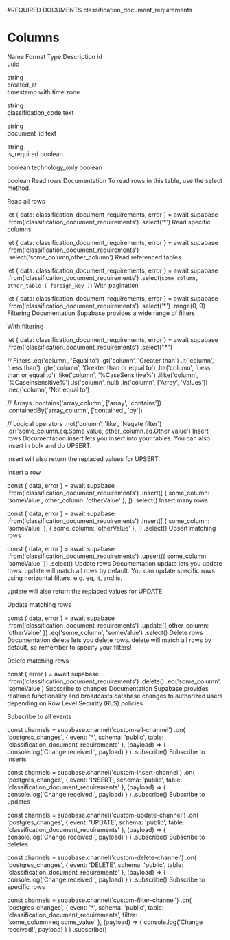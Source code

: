 #REQUIRED DOCUMENTS 
classification_document_requirements

# Columns

Name	Format	Type	Description
id	
uuid

string	
created_at	
timestamp with time zone

string	
classification_code	
text

string	
document_id	
text

string	
is_required	
boolean

boolean	
technology_only	
boolean

boolean	
Read rows
Documentation
To read rows in this table, use the select method.

Read all rows

let { data: classification_document_requirements, error } = await supabase
  .from('classification_document_requirements')
  .select('*')
Read specific columns

let { data: classification_document_requirements, error } = await supabase
  .from('classification_document_requirements')
  .select('some_column,other_column')
Read referenced tables

let { data: classification_document_requirements, error } = await supabase
  .from('classification_document_requirements')
  .select(`
    some_column,
    other_table (
      foreign_key
    )
  `)
With pagination

let { data: classification_document_requirements, error } = await supabase
  .from('classification_document_requirements')
  .select('*')
  .range(0, 9)
Filtering
Documentation
Supabase provides a wide range of filters

With filtering

let { data: classification_document_requirements, error } = await supabase
  .from('classification_document_requirements')
  .select("*")

  // Filters
  .eq('column', 'Equal to')
  .gt('column', 'Greater than')
  .lt('column', 'Less than')
  .gte('column', 'Greater than or equal to')
  .lte('column', 'Less than or equal to')
  .like('column', '%CaseSensitive%')
  .ilike('column', '%CaseInsensitive%')
  .is('column', null)
  .in('column', ['Array', 'Values'])
  .neq('column', 'Not equal to')

  // Arrays
  .contains('array_column', ['array', 'contains'])
  .containedBy('array_column', ['contained', 'by'])

  // Logical operators
  .not('column', 'like', 'Negate filter')
  .or('some_column.eq.Some value, other_column.eq.Other value')
Insert rows
Documentation
insert lets you insert into your tables. You can also insert in bulk and do UPSERT.

insert will also return the replaced values for UPSERT.

Insert a row

const { data, error } = await supabase
  .from('classification_document_requirements')
  .insert([
    { some_column: 'someValue', other_column: 'otherValue' },
  ])
  .select()
Insert many rows

const { data, error } = await supabase
  .from('classification_document_requirements')
  .insert([
    { some_column: 'someValue' },
    { some_column: 'otherValue' },
  ])
  .select()
Upsert matching rows

const { data, error } = await supabase
  .from('classification_document_requirements')
  .upsert({ some_column: 'someValue' })
  .select()
Update rows
Documentation
update lets you update rows. update will match all rows by default. You can update specific rows using horizontal filters, e.g. eq, lt, and is.

update will also return the replaced values for UPDATE.

Update matching rows

const { data, error } = await supabase
  .from('classification_document_requirements')
  .update({ other_column: 'otherValue' })
  .eq('some_column', 'someValue')
  .select()
Delete rows
Documentation
delete lets you delete rows. delete will match all rows by default, so remember to specify your filters!

Delete matching rows

const { error } = await supabase
  .from('classification_document_requirements')
  .delete()
  .eq('some_column', 'someValue')
Subscribe to changes
Documentation
Supabase provides realtime functionality and broadcasts database changes to authorized users depending on Row Level Security (RLS) policies.

Subscribe to all events

const channels = supabase.channel('custom-all-channel')
  .on(
    'postgres_changes',
    { event: '*', schema: 'public', table: 'classification_document_requirements' },
    (payload) => {
      console.log('Change received!', payload)
    }
  )
  .subscribe()
Subscribe to inserts

const channels = supabase.channel('custom-insert-channel')
  .on(
    'postgres_changes',
    { event: 'INSERT', schema: 'public', table: 'classification_document_requirements' },
    (payload) => {
      console.log('Change received!', payload)
    }
  )
  .subscribe()
Subscribe to updates

const channels = supabase.channel('custom-update-channel')
  .on(
    'postgres_changes',
    { event: 'UPDATE', schema: 'public', table: 'classification_document_requirements' },
    (payload) => {
      console.log('Change received!', payload)
    }
  )
  .subscribe()
Subscribe to deletes

const channels = supabase.channel('custom-delete-channel')
  .on(
    'postgres_changes',
    { event: 'DELETE', schema: 'public', table: 'classification_document_requirements' },
    (payload) => {
      console.log('Change received!', payload)
    }
  )
  .subscribe()
Subscribe to specific rows

const channels = supabase.channel('custom-filter-channel')
  .on(
    'postgres_changes',
    { event: '*', schema: 'public', table: 'classification_document_requirements', filter: 'some_column=eq.some_value' },
    (payload) => {
      console.log('Change received!', payload)
    }
  )
  .subscribe()